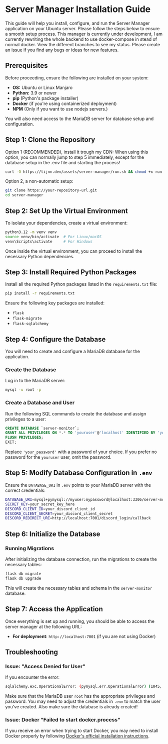 # Server Manager Installation Guide

This guide will help you install, configure, and run the Server Manager application on your Ubuntu server. Please follow the steps below to ensure a smooth setup process.
This manager is currently under development, I am currently rewriting the whole backend to use docker-compose in stead of normal docker. View the different branches to see my status. Please create an issue if you find any bugs or ideas for new features.

## Prerequisites

Before proceeding, ensure the following are installed on your system:

- **OS:** Ubuntu or Linux Manjaro
- **Python:** 3.9 or newer
- **pip** (Python's package installer)
- **Docker** (if you're using containerized deployment)
- **NPM** (Only if you want to use nodejs servers.)

You will also need access to the MariaDB server for database setup and configuration.

## Step 1: Clone the Repository

Option 1 (RECOMMENDED), install it trough my CDN:
When using this option, you can normally jump to step 5 immediately, except for the database setup in the .env file and starting the process!
```bash
curl -O https://tijnn.dev/assets/server-manager/run.sh && chmod +x run.sh && sudo ./run.sh
```

Option 2, a non-automatic setup:
```bash
git clone https://your-repository-url.git
cd server-manager
```
## Step 2: Set Up the Virtual Environment

To isolate your dependencies, create a virtual environment:

```bash
python3.12 -m venv venv
source venv/bin/activate  # For Linux/macOS
venv\Scripts\activate     # For Windows
```

Once inside the virtual environment, you can proceed to install the necessary Python dependencies.

## Step 3: Install Required Python Packages

Install all the required Python packages listed in the `requirements.txt` file:

```bash
pip install -r requirements.txt
```

Ensure the following key packages are installed:
- `flask`
- `flask-migrate`
- `flask-sqlalchemy`

## Step 4: Configure the Database

You will need to create and configure a MariaDB database for the application.

### Create the Database

Log in to the MariaDB server:

```bash
mysql -u root -p
```

### Create a Database and User

Run the following SQL commands to create the database and assign privileges to a user:

```sql
CREATE DATABASE `server-monitor`;
GRANT ALL PRIVILEGES ON *.* TO 'youruser'@'localhost' IDENTIFIED BY 'your_password';
FLUSH PRIVILEGES;
EXIT;
```

Replace `'your_password'` with a password of your choice. If you prefer no password for the `youruser` user, omit the password.

## Step 5: Modify Database Configuration in `.env`

Ensure the `DATABASE_URI` in `.env` points to your MariaDB server with the correct credentials:

```bash
DATABASE_URI=mysql+pymysql://myuser:mypassword@localhost:3306/server-monitor
SECRET_KEY=your_secret_key_here
DISCORD_CLIENT_ID=your_discord_client_id
DISCORD_CLIENT_SECRET=your_discord_client_secret
DISCORD_REDIRECT_URI=http://localhost:7001/discord_login/callback
```

## Step 6: Initialize the Database

### Running Migrations

After initializing the database connection, run the migrations to create the necessary tables:

```bash
flask db migrate
flask db upgrade
```

This will create the necessary tables and schema in the `server-monitor` database.

## Step 7: Access the Application

Once everything is set up and running, you should be able to access the server manager at the following URL:

- **For deployment**: `http://localhost:7001` (if you are not using Docker)

## Troubleshooting

### Issue: "Access Denied for User"

If you encounter the error:

```bash
sqlalchemy.exc.OperationalError: (pymysql.err.OperationalError) (1045, "Access denied for user 'root'@'localhost' (using password: NO)")
```

Make sure that the MariaDB user `root` has the appropriate privileges and password. You may need to adjust the credentials in `.env` to match the user you've created. Also make sure the database is already created!

### Issue: Docker "Failed to start docker.process"

If you receive an error when trying to start Docker, you may need to install Docker properly by following [Docker's official installation instructions](https://docs.docker.com/engine/install/).
